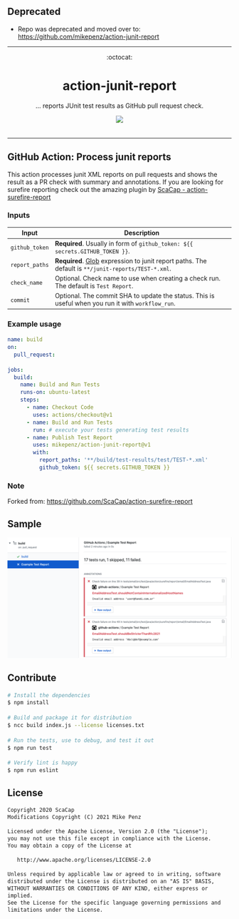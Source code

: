 ## Deprecated

- Repo was deprecated and moved over to: https://github.com/mikepenz/action-junit-report

-------

<div align="center">
  :octocat:
</div>
<h1 align="center">
  action-junit-report
</h1>

<p align="center">
    ... reports JUnit test results as GitHub pull request check.
</p>

<div align="center">
  <a href="https://github.com/mikepenz/action-junit-report">
		<img src="https://github.com/mikepenz/action-junit-report/workflows/CI/badge.svg"/>
	</a>
</div>
<br />

-------

## GitHub Action: Process junit reports

This action processes junit XML reports on pull requests and shows the result as a PR check with summary and annotations.
If you are looking for surefire reporting check out the amazing plugin by [ScaCap - action-surefire-report](https://github.com/ScaCap/action-surefire-report)

### Inputs

| **Input**      | **Description**                                                                                                                                                    |
|----------------|--------------------------------------------------------------------------------------------------------------------------------------------------------------------|
| `github_token` | **Required**. Usually in form of `github_token: ${{ secrets.GITHUB_TOKEN }}`.                                                                                      |
| `report_paths` | **Required**. [Glob](https://github.com/actions/toolkit/tree/master/packages/glob) expression to junit report paths. The default is `**/junit-reports/TEST-*.xml`. |
| `check_name`   | Optional. Check name to use when creating a check run. The default is `Test Report`.                                                                               |
| `commit`       | Optional. The commit SHA to update the status. This is useful when you run it with `workflow_run`.                                                                 |

### Example usage

```yml
name: build
on:
  pull_request:

jobs:
  build:
    name: Build and Run Tests
    runs-on: ubuntu-latest
    steps:
      - name: Checkout Code
        uses: actions/checkout@v1
      - name: Build and Run Tests
        run: # execute your tests generating test results
      - name: Publish Test Report
        uses: mikepenz/action-junit-report@v1
        with:
          report_paths: '**/build/test-results/test/TEST-*.xml'
          github_token: ${{ secrets.GITHUB_TOKEN }}
```

### Note

Forked from: https://github.com/ScaCap/action-surefire-report

## Sample

![Screenshot](./screenshot.png)

## Contribute

```bash
# Install the dependencies  
$ npm install

# Build and package it for distribution
$ ncc build index.js --license licenses.txt

# Run the tests, use to debug, and test it out
$ npm run test

# Verify lint is happy
$ npm run eslint
```

## License

    Copyright 2020 ScaCap
    Modifications Copyright (C) 2021 Mike Penz

    Licensed under the Apache License, Version 2.0 (the "License");
    you may not use this file except in compliance with the License.
    You may obtain a copy of the License at

       http://www.apache.org/licenses/LICENSE-2.0

    Unless required by applicable law or agreed to in writing, software
    distributed under the License is distributed on an "AS IS" BASIS,
    WITHOUT WARRANTIES OR CONDITIONS OF ANY KIND, either express or implied.
    See the License for the specific language governing permissions and
    limitations under the License.
